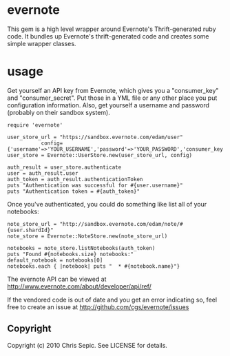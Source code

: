 # evernote #
This gem is a high level wrapper around Evernote's Thrift-generated ruby code. It bundles up Evernote's thrift-generated code and creates some simple wrapper classes.

# usage #
Get yourself an API key from Evernote, which gives you a "consumer_key" and "consumer_secret".  Put those in a YML file or any other place you put configuration information.  Also, get yourself a username and password (probably on their sandbox system).


    require 'evernote'

    user_store_url = "https://sandbox.evernote.com/edam/user"
               config={'username'=>'YOUR_USERNAME','password'=>'YOUR_PASSWORD','consumer_key'=>'YOUR_CONSUMER_KEY_FROM_EVERNOTE','consumer_secret'=>'YOUR_CONSUMER_SECRECT_FROM_EVERNOTE'}
    user_store = Evernote::UserStore.new(user_store_url, config)

    auth_result = user_store.authenticate
    user = auth_result.user
    auth_token = auth_result.authenticationToken
    puts "Authentication was successful for #{user.username}"
    puts "Authentication token = #{auth_token}"

Once you've authenticated, you could do something like list all of your notebooks:

    note_store_url = "http://sandbox.evernote.com/edam/note/#{user.shardId}"
    note_store = Evernote::NoteStore.new(note_store_url)

    notebooks = note_store.listNotebooks(auth_token)
    puts "Found #{notebooks.size} notebooks:"
    default_notebook = notebooks[0]
    notebooks.each { |notebook| puts "  * #{notebook.name}"}

The evernote API can be viewed at http://www.evernote.com/about/developer/api/ref/

If the vendored code is out of date and you get an error indicating so, feel free to create an issue at http://github.com/cgs/evernote/issues

## Copyright ##
Copyright (c) 2010 Chris Sepic. See LICENSE for details.
